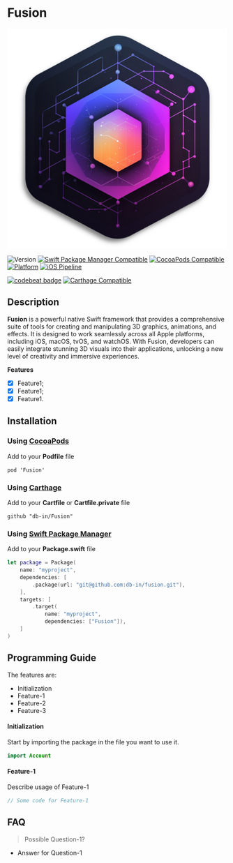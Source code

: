 # Fusion

[![Fusion](logo.png)]()

![Version](https://img.shields.io/badge/swift-5-red.svg)
[![Swift Package Manager Compatible](https://img.shields.io/endpoint?url=https://swiftpackageindex.com/api/packages/db-in/Fusion/badge?type=platforms)](https://github.com/apple/swift-package-manager)
[![CocoaPods Compatible](https://img.shields.io/cocoapods/v/Fusion.svg)](https://img.shields.io/cocoapods/v/Fusion.svg)
[![Platform](https://img.shields.io/cocoapods/p/Fusion.svg)](https://github.com/db-in/fusion)
[![iOS Pipeline](https://github.com/db-in/fusion/actions/workflows/ios.yml/badge.svg)](https://github.com/db-in/fusion/actions/workflows/ios.yml)
<!--[![codecov](https://codecov.io/gh/db-in/fusion/branch/master/graph/badge.svg)](https://codecov.io/gh/db-in/fusion)-->
[![codebeat badge](https://codebeat.co/badges/36b686b3-92d6-4b93-ac7c-37f959ed8f3b)](https://codebeat.co/projects/github-com-db-in-fusion-master)
[![Carthage Compatible](https://img.shields.io/badge/Carthage-compatible-4BC51D.svg?style=flat)](https://github.com/Carthage/Carthage)

## Description
**Fusion** is a powerful native Swift framework that provides a comprehensive suite of tools for creating and manipulating 3D graphics, animations, and effects. It is designed to work seamlessly across all Apple platforms, including iOS, macOS, tvOS, and watchOS. With Fusion, developers can easily integrate stunning 3D visuals into their applications, unlocking a new level of creativity and immersive experiences.

**Features**

- [x] Feature1;
- [x] Feature1;
- [x] Feature1.

## Installation

### Using [CocoaPods](https://cocoapods.org)

Add to your **Podfile** file

```
pod 'Fusion'
```

### Using [Carthage](https://github.com/Carthage/Carthage)

Add to your **Cartfile** or **Cartfile.private** file

```
github "db-in/Fusion"
```

### Using [Swift Package Manager](https://swift.org/package-manager)

Add to your **Package.swift** file

```swift
let package = Package(
    name: "myproject",
    dependencies: [
        .package(url: "git@github.com:db-in/fusion.git"),
    ],
    targets: [
        .target(
            name: "myproject",
            dependencies: ["Fusion"]),
    ]
)
```

## Programming Guide
The features are:

- Initialization
- Feature-1
- Feature-2
- Feature-3

#### Initialization
Start by importing the package in the file you want to use it.

```swift
import Account
```

#### Feature-1
Describe usage of Feature-1

```swift
// Some code for Feature-1
```

## FAQ
> Possible Question-1?

- Answer for Question-1
